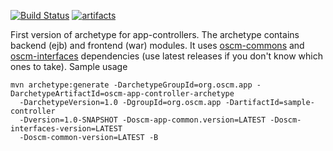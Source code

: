 [![Build Status](https://travis-ci.org/servicecatalog/oscm-app-controller-archetype.svg?branch=master)](https://travis-ci.org/servicecatalog/oscm-app-controller-archetype)
[![artifacts](https://jitpack.io/v/servicecatalog/oscm-app-controller-archetype.svg)](https://jitpack.io/#servicecatalog/oscm-app-controller-archetype)

First version of archetype for app-controllers. The archetype contains backend (ejb) and frontend (war) modules. It uses
[oscm-commons](https://github.com/servicecatalog/oscm-commons/releases) and [oscm-interfaces](https://github.com/servicecatalog/oscm-interfaces/releases) dependencies (use latest releases if you don't know which ones to take).
Sample usage
```
mvn archetype:generate -DarchetypeGroupId=org.oscm.app -DarchetypeArtifactId=oscm-app-controller-archetype
  -DarchetypeVersion=1.0 -DgroupId=org.oscm.app -DartifactId=sample-controller
  -Dversion=1.0-SNAPSHOT -Doscm-app-common.version=LATEST -Doscm-interfaces-version=LATEST
  -Doscm-common-version=LATEST -B
```
